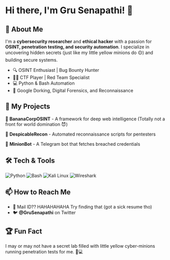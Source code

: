 # Hi there, I'm Gru Senapathi! 👋

## 🚀 About Me
I'm a **cybersecurity researcher** and **ethical hacker** with a passion for **OSINT, penetration testing, and security automation**. I specialize in uncovering hidden secrets (just like my little yellow minions do 🟡) and building secure systems.

- 🔍 OSINT Enthusiast | Bug Bounty Hunter
- 🏴‍☠️ CTF Player | Red Team Specialist
- 💻 Python & Bash Automation
- 🎯 Google Dorking, Digital Forensics, and Reconnaissance

## 📂 My Projects
🔸 **BananaCorpOSINT** - A framework for deep web intelligence (Totally not a front for world domination 😈)

🔸 **DespicableRecon** - Automated reconnaissance scripts for pentesters

🔸 **MinionBot** - A Telegram bot that fetches breached credentials

## 🛠️ Tech & Tools
![Python](https://img.shields.io/badge/Python-3776AB?style=for-the-badge&logo=python&logoColor=white)
![Bash](https://img.shields.io/badge/Bash-4EAA25?style=for-the-badge&logo=gnu-bash&logoColor=white)
![Kali Linux](https://img.shields.io/badge/Kali%20Linux-557C94?style=for-the-badge&logo=kalilinux&logoColor=white)
![Wireshark](https://img.shields.io/badge/Wireshark-1679A7?style=for-the-badge&logo=wireshark&logoColor=white)

## 📫 How to Reach Me
- 📧 Mail ID?? HAHAHAHAHA Try finding that (got a sick resume tho)
- 🐦 **@GruSenapathi** on Twitter

## 🏆 Fun Fact
I may or may not have a secret lab filled with little yellow cyber-minions running penetration tests for me. 🤫💻
